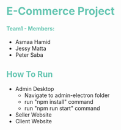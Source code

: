 <h1 style="color:#64c5b1">E-Commerce Project</h1>

<h4 style="color:#64c5b1">Team1 - Members: </h4>
<ul>
<li>Asmaa Hamid</li>
<li>Jessy Matta</li>
<li>Peter Saba</li>
</ul>

<h2 style="color:#64c5b1">How To Run</h2>

<ul>
<li>Admin Desktop
<ul>
<li>Navigate to admin-electron folder</li>
<li>run "npm install" command</li>
<li>run "npm run start" command</li>
</ul>
</li>
<li>Seller Website</li>
<li>Client Website</li>
</ul>
